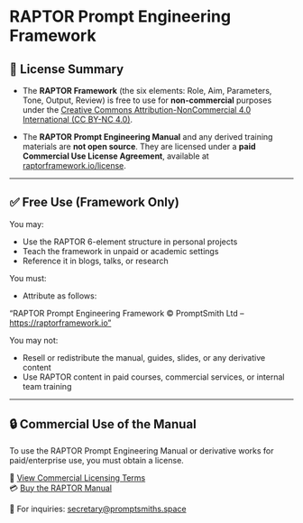 # RAPTOR Prompt Engineering Framework

## 📜 License Summary

- The **RAPTOR Framework** (the six elements: Role, Aim, Parameters, Tone, Output, Review) is free to use for **non-commercial** purposes under the [Creative Commons Attribution-NonCommercial 4.0 International (CC BY-NC 4.0)](https://creativecommons.org/licenses/by-nc/4.0/).

- The **RAPTOR Prompt Engineering Manual** and any derived training materials are **not open source**. They are licensed under a **paid Commercial Use License Agreement**, available at [raptorframework.io/license](https://raptorframework.io/license).

---

## ✅ Free Use (Framework Only)

You may:
- Use the RAPTOR 6-element structure in personal projects
- Teach the framework in unpaid or academic settings
- Reference it in blogs, talks, or research

You must:
- Attribute as follows:

“RAPTOR Prompt Engineering Framework © PromptSmith Ltd – https://raptorframework.io”

You may not:
- Resell or redistribute the manual, guides, slides, or any derivative content
- Use RAPTOR content in paid courses, commercial services, or internal team training

---

## 🔒 Commercial Use of the Manual

To use the RAPTOR Prompt Engineering Manual or derivative works for paid/enterprise use, you must obtain a license.

📘 [View Commercial Licensing Terms](https://raptorframework.io/license)  
💳 [Buy the RAPTOR Manual](https://raptorframework.io/manual)

📧 For inquiries: secretary@promptsmiths.space
